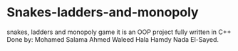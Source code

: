 # Snakes-ladders-and-monopoly
snakes, ladders and monopoly game
it is an OOP project 
fully written in C++
Done by:
Mohamed Salama
Ahmed Waleed
Hala Hamdy
Nada El-Sayed.
